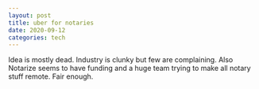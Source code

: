 ```yaml
---
layout: post
title: uber for notaries
date: 2020-09-12
categories: tech
---
```


Idea is mostly dead. Industry is clunky but few are complaining. Also Notarize seems to have funding and a huge team trying to make all notary stuff remote. Fair enough.

